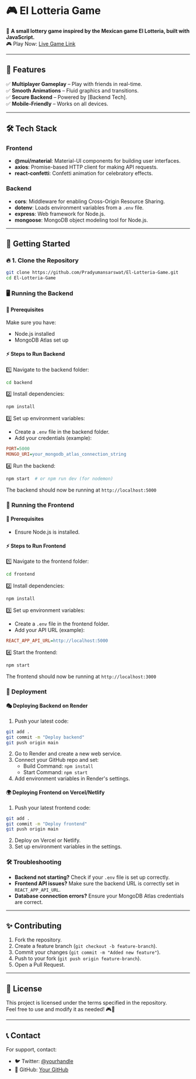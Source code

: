 # 🎮 El Lotteria Game

🚀 **A small lottery game inspired by the Mexican game El Lotteria, built with JavaScript.**  
🎮 Play Now: [Live Game Link](https://your-game-link.com)

---

## 📌 Features
✅ **Multiplayer Gameplay** – Play with friends in real-time.  
✅ **Smooth Animations** – Fluid graphics and transitions.  
✅ **Secure Backend** – Powered by [Backend Tech].  
✅ **Mobile-Friendly** – Works on all devices.

---

## 🛠️ Tech Stack

### Frontend
- **@mui/material**: Material-UI components for building user interfaces.
- **axios**: Promise-based HTTP client for making API requests.
- **react-confetti**: Confetti animation for celebratory effects.

### Backend
- **cors**: Middleware for enabling Cross-Origin Resource Sharing.
- **dotenv**: Loads environment variables from a `.env` file.
- **express**: Web framework for Node.js.
- **mongoose**: MongoDB object modeling tool for Node.js.

---

## 🚀 Getting Started

### 🔥 1. Clone the Repository

```sh
git clone https://github.com/Pradyumansarswat/El-Lotteria-Game.git
cd El-Lotteria-Game
```

### 🖥️ Running the Backend

#### 📌 Prerequisites
Make sure you have:
- Node.js installed
- MongoDB Atlas set up

#### ⚡ Steps to Run Backend

1️⃣ Navigate to the backend folder:
```sh
cd backend
```
2️⃣ Install dependencies:
```sh
npm install
```
3️⃣ Set up environment variables:
- Create a `.env` file in the backend folder.
- Add your credentials (example):
```ini
PORT=5000
MONGO_URI=your_mongodb_atlas_connection_string
```
4️⃣ Run the backend:
```sh
npm start  # or npm run dev (for nodemon)
```
The backend should now be running at `http://localhost:5000`

### 🎨 Running the Frontend

#### 📌 Prerequisites
- Ensure Node.js is installed.

#### ⚡ Steps to Run Frontend

1️⃣ Navigate to the frontend folder:
```sh
cd frontend
```
2️⃣ Install dependencies:
```sh
npm install
```
3️⃣ Set up environment variables:
- Create a `.env` file in the frontend folder.
- Add your API URL (example):
```ini
REACT_APP_API_URL=http://localhost:5000
```
4️⃣ Start the frontend:
```sh
npm start
```
The frontend should now be running at `http://localhost:3000`

### 🚀 Deployment

#### 🎭 Deploying Backend on Render

1. Push your latest code:
```sh
git add .
git commit -m "Deploy backend"
git push origin main
```
2. Go to Render and create a new web service.
3. Connect your GitHub repo and set:
   - Build Command: `npm install`
   - Start Command: `npm start`
4. Add environment variables in Render's settings.

#### 🌍 Deploying Frontend on Vercel/Netlify

1. Push your latest frontend code:
```sh
git add .
git commit -m "Deploy frontend"
git push origin main
```
2. Deploy on Vercel or Netlify.
3. Set up environment variables in the settings.

### 🛠️ Troubleshooting

- **Backend not starting?** Check if your `.env` file is set up correctly.
- **Frontend API issues?** Make sure the backend URL is correctly set in `REACT_APP_API_URL`.
- **Database connection errors?** Ensure your MongoDB Atlas credentials are correct.

---

## ✨ Contributing

1. Fork the repository.
2. Create a feature branch (`git checkout -b feature-branch`).
3. Commit your changes (`git commit -m "Added new feature"`).
4. Push to your fork (`git push origin feature-branch`).
5. Open a Pull Request.

---

## 📜 License

This project is licensed under the terms specified in the repository.  
Feel free to use and modify it as needed! 🎮🚀

---

## 📞 Contact

For support, contact:
- 🐦 Twitter: [@yourhandle](https://x.com/PradyumanCodes)
- 📌 GitHub: [Your GitHub](https://github.com/Pradyumansarswat)
